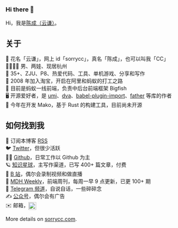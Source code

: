 ### Hi there 👋


Hi，我是[陈成（云谦）](https://twitter.com/chenchengpro)。

## 关于

📛 花名「云谦」，网上 id「sorrycc」，真名「陈成」，也可以叫我「CC」  
👨‍👩‍👦‍👦 男、两娃、现居杭州  
🤲 35+、ZJU、P8、热爱代码、工具、单机游戏、分享和写作  
💼 2008 年加入淘宝，开启在阿里和蚂蚁的打工之路  
🐜 目前是蚂蚁一线前端，负责中后台前端框架 Bigfish  
🖥️ 开源爱好者，是 [umi](https://github.com/umijs)、[dva](https://github.com/dvajs/dva)、[babel-plugin-import](https://github.com/umijs/babel-plugin-import)、[father](https://github.com/umijs/father) 等库的作者  
🦀 今年在开发 Mako，基于 Rust 的构建工具，目前尚未开源

## 如何找到我

📡 订阅本博客 [RSS](/feed/)  
🐦 [Twitter](https://twitter.com/chenchengpro)，但很少活跃  
👨‍💻 [Github](https://github.com/sorrycc)，日常工作以 Github 为主  
🪐 [知识星球](https://q.sorrycc.com/)，主写作渠道，已写 400+ 篇文章，付费  
🎥 [B 站](https://space.bilibili.com/27472034)，偶尔会录制视频和做直播  
📅 [MDH Weekly](https://mdhweekly.com/)，前端周刊，每周一早 9 点更新，已更 100+ 期  
💬 [Telegram 频道](https://t.me/yqtalk)，自说自话，一些碎碎念  
✍️ [公众号](https://mp.weixin.qq.com/mp/appmsgalbum?__biz=MjM5NDgyODI4MQ==&action=getalbum&album_id=2199691505051729920&scene=173&subscene=&sessionid=svr_0a7e2440274&enterid=1703775230&from_msgid=2247486766&from_itemidx=1&count=3&nolastread=1#wechat_redirect)，偶尔会有广告  
✉️ 邮箱，<img src="https://img.alicdn.com/imgextra/i4/O1CN01ltwEFV1qnN7YwxY3F_!!6000000005540-2-tps-502-77.png" style="height:21px;display:inline-block;vertical-align:middle;" />

More details on [sorrycc.com](https://sorrycc.com/).

